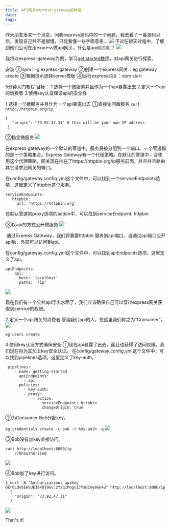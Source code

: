 ```yaml
---
title: API网关express-gateway初体验
date: 
tags: 
---
```


昨天朋友发来一个消息，问我express源码中的一个问题，我去看了一番源码以后，发现自己并不是很懂，只能看懂一些字面意思...
![](https://upload-images.jianshu.io/upload_images/2976869-364a7c2ec54f3d15.png?imageMogr2/auto-orient/strip%7CimageView2/2/w/256)
不过在聊天过程中，了解到他们公司在用express做api网关，什么是api网关呢？
![](https://upload-images.jianshu.io/upload_images/2976869-0eb969259d431a1a.png?imageMogr2/auto-orient/strip%7CimageView2/2/w/256)

我将以express-gateway为例，学习[get started教程](https://www.express-gateway.io/getting-started/)，对api网关进行探索。

安装
①npm i -g express-gateway
②创建一个express网关：eg gateway create
③根据提示选择server模板
④运行express网关：npm start

5分钟入门教程
目标：
1.选择一个微服务并且作为一个api暴露出去
2.定义一个api的消费者
3.使用key认证保证api的安全性

1.选择一个微服务并且作为一个api暴露出去
①直接访问微服务
`curl http://httpbin.org/ip`
```
{
   "origin": "73.92.47.31" # this will be your own IP address
 }
```
②指定微服务
![](https://upload-images.jianshu.io/upload_images/2976869-82d680270dfe4574.png?imageMogr2/auto-orient/strip%7CimageView2/2/w/1240)

在express gateway的一个默认的管道中，服务将被分配到一个端口。一个管道指的是一个策略集合。Express Gateway有一个代理策略。在默认的管道中，会使用这个代理策略，网关现在挡在了https://httpbin.org/ip服务前面，并且并且路由其它请求到网关的端口。

在config/gateway.config.yml这个文件中，可以找到一个serviceEndpoints选项，这里定义了httpbin这个服务。
```
serviceEndpoints:
   httpbin:
     url: 'https://httpbin.org'
```
在默认管道的proxy选项的action中，可以找到serviceEndpoint: httpbin

③以api的方式公开微服务
![](https://upload-images.jianshu.io/upload_images/2976869-65f646655302ea62.png?imageMogr2/auto-orient/strip%7CimageView2/2/w/1240)

 通过Express Gateway，我们将暴露httpbin 服务到api端口。当通过api端口公开api后，外部可以访问到api。

在config/gateway.config.yml这个文件中，可以找到apiEndpoints选项，这里定义了api。
```
apiEndpoints:
    api:
      host: 'localhost'
      paths: '/ip'
```
![](https://upload-images.jianshu.io/upload_images/2976869-9aba088dbc885ec2.png?imageMogr2/auto-orient/strip%7CimageView2/2/w/1240)

现在我们有一个公共api浮出水面了，我们应该确保自己可以穿过express网关获取到service的权限。

2.定义一个api网关的消费者
管理我们api的人，在这里我们称之为“Consumer”。
![](https://upload-images.jianshu.io/upload_images/2976869-1e204f61e2c80052.png?imageMogr2/auto-orient/strip%7CimageView2/2/w/1240)

`eg users create`

3.使用key认证方式确保安全
①现在api暴露了出去，而且也获得了访问权限。我们现在将为其加上key安全认证。
在config/gateway.config.yml这个文件中，可以找到pipelines选项，这里定义了key-auth。
```
 pipelines:
    - name: getting-started
      apiEndpoints:
        - api
      policies:
        - key-auth:
        - proxy:
            - action:
                serviceEndpoint: httpbin
                changeOrigin: true
```
②为Consumer Bob分配key。

`eg credentials create -c bob -t key-auth -q`
![](https://upload-images.jianshu.io/upload_images/2976869-fe7ffed41afa9719.png?imageMogr2/auto-orient/strip%7CimageView2/2/w/1240)



③Bob没有加key直接访问。
```
curl http://localhost:8080/ip
    //Unauthorized
```
![](https://upload-images.jianshu.io/upload_images/2976869-b061cc3368634f83.png?imageMogr2/auto-orient/strip%7CimageView2/2/w/1240)

④Bob加了key进行访问。
```
$ curl -H "Authorization: apiKey 0Er0Ldv5EHSUE364Dj9Gv:2Yzq1Pngs1JYaB2my9Ge4u" http://localhost:8080/ip
  {
    "origin": "73.92.47.31"
  }
```
![](https://upload-images.jianshu.io/upload_images/2976869-b9ca7b49de4a783f.png?imageMogr2/auto-orient/strip%7CimageView2/2/w/1240)

That's it!